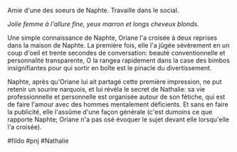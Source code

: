 Amie d'une des soeurs de Naphte. Travaille dans le social.

*Jolie femme à l'allure fine, yeux marron et longs cheveux blonds.*

Une simple connaissance de Naphte, Oriane l'a croisée à deux reprises dans la maison de Naphte. La première fois, elle l'a jûgée sévèrement en un coup d'oeil et trente secondes de conversation: beauté conventionnelle et personnalité transparente, O la rangea rapidement dans la case des bimbos insignifiantes pour qui sortir en boîte est le pinacle du divertissement.

Naphte, après qu'Oriane lui ait partagé cette première impression, ne put retenir un sourire narquois, et lui révéla le secret de Nathalie: sa vie professionnelle et personnelle est organisée autour de son fétiche, qui est de faire l'amour avec des hommes mentalement déficients. Et sans en faire la publicité, elle l'assûme d'une façon générale (c'est dumoins ce que rapporte Naphte; Oriane n'a pas osé évoquer le sujet devant elle lorsqu'elle l'a croisée).

#fildo #pnj #Nathalie